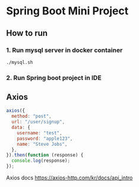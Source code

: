 # Spring Boot Mini Project

## How to run

### 1. Run mysql server in docker container

```bash
./mysql.sh
```

### 2. Run Spring boot project in IDE

## Axios

```javascript
axios({
  method: "post",
  url: "/user/signup",
  data: {
    username: "test",
    password: "apple123",
    name: "Steve Jobs",
  },
}).then(function (response) {
  console.log(response);
});
```

Axios docs <https://axios-http.com/kr/docs/api_intro>
